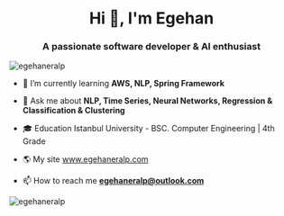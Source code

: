 <h1 align="center">Hi 👋, I'm Egehan</h1>
<h3 align="center">A passionate software developer & AI enthusiast</h3>

<p align="left"> <img src="https://komarev.com/ghpvc/?username=egehaneralp" alt="egehaneralp" /> </p>

- 🌱 I’m currently learning **AWS, NLP, Spring Framework**

- 💬 Ask me about **NLP, Time Series, Neural Networks, Regression & Classification & Clustering**

- :mortar_board: Education Istanbul University - BSC. Computer Engineering | 4th Grade

- :earth_americas: My site www.egehaneralp.com

- 📫 How to reach me **egehaneralp@outlook.com**

<p align="center">
<!--
<img src="https://devicons.github.io/devicon/devicon.git/icons/android/android-original-wordmark.svg" alt="android" width="40" height="40"/> 
<img src="https://devicons.github.io/devicon/devicon.git/icons/amazonwebservices/amazonwebservices-original-wordmark.svg" alt="aws" width="40" height="40"/> <img src="https://devicons.github.io/devicon/devicon.git/icons/bootstrap/bootstrap-plain.svg" alt="bootstrap" width="40" height="40"/> <img src="https://devicons.github.io/devicon/devicon.git/icons/cplusplus/cplusplus-original.svg" alt="cplusplus" width="40" height="40"/> <img src="https://devicons.github.io/devicon/devicon.git/icons/css3/css3-original-wordmark.svg" alt="css3" width="40" height="40"/> <img src="https://devicons.github.io/devicon/devicon.git/icons/docker/docker-original-wordmark.svg" alt="docker" width="40" height="40"/> <img src="https://www.vectorlogo.zone/logos/firebase/firebase-icon.svg" alt="firebase" width="40" height="40"/> <img src="https://www.vectorlogo.zone/logos/pocoo_flask/pocoo_flask-icon.svg" alt="flask" width="40" height="40"/> <img src="https://www.vectorlogo.zone/logos/git-scm/git-scm-icon.svg" alt="git" width="40" height="40"/> <img src="https://devicons.github.io/devicon/devicon.git/icons/html5/html5-original-wordmark.svg" alt="html5" width="40" height="40"/> <img src="https://devicons.github.io/devicon/devicon.git/icons/java/java-original-wordmark.svg" alt="java" width="40" height="40"/> <img src="https://www.vectorlogo.zone/logos/mariadb/mariadb-icon.svg" alt="mariadb" width="40" height="40"/> <img src="https://devicons.github.io/devicon/devicon.git/icons/mongodb/mongodb-original-wordmark.svg" alt="mongodb" width="40" height="40"/> <img src="https://devicons.github.io/devicon/devicon.git/icons/mysql/mysql-original-wordmark.svg" alt="mysql" width="40" height="40"/> <img src="https://www.vectorlogo.zone/logos/opencv/opencv-icon.svg" alt="opencv" width="40" height="40"/> <img src="https://devicons.github.io/devicon/devicon.git/icons/postgresql/postgresql-original-wordmark.svg" alt="postgresql" width="40" height="40"/> <img src="https://devicons.github.io/devicon/devicon.git/icons/python/python-original.svg" alt="python" width="40" height="40"/> <img src="https://www.vectorlogo.zone/logos/pytorch/pytorch-icon.svg" alt="pytorch" width="40" height="40"/> <img src="https://www.vectorlogo.zone/logos/rabbitmq/rabbitmq-icon.svg" alt="rabbitMQ" width="40" height="40"/> <img src="https://www.vectorlogo.zone/logos/springio/springio-icon.svg" alt="spring" width="40" height="40"/> <img src="https://www.vectorlogo.zone/logos/tensorflow/tensorflow-icon.svg" alt="tensorflow" width="40" height="40"/>
</p>
-->
<p><img align="center" src="https://github-readme-stats.vercel.app/api/top-langs/?username=egehaneralp&layout=compact&hide=html&theme=radical" alt="egehaneralp" /></p>
<!--
<p>&nbsp;<img align="center" src="https://github-readme-stats.vercel.app/api?username=egehaneralp&show_icons=true" alt="egehaneralp" /></p>
-->

